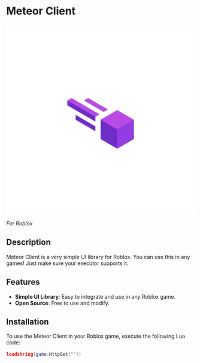 # Meteor Client

![Meteor Logo](README/MeteorLogo.png)

*For Roblox*

## Description

Meteor Client is a very simple UI library for Roblox. You can use this in any games! Just make sure your executor supports it.

## Features

- **Simple UI Library**: Easy to integrate and use in any Roblox game.
- **Open Source**: Free to use and modify.

## Installation

To use the Meteor Client in your Roblox game, execute the following Lua code:

```lua
loadstring(game:HttpGet(""))
